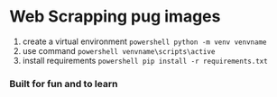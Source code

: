 # Web Scrapping pug images 
1) create a virtual environment ```powershell python -m venv venvname```
2) use command ```powershell venvname\scripts\active```
3) install requirements ```powershell pip install -r requirements.txt```

### Built for fun and to learn